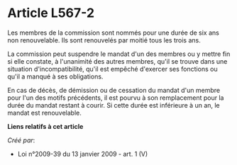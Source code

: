 # Article L567-2

Les membres de la commission sont nommés pour une durée de six ans non renouvelable. Ils sont renouvelés par moitié tous les
trois ans. 

La commission peut suspendre le mandat d'un des membres ou y mettre fin si elle constate, à l'unanimité des autres membres,
qu'il se trouve dans une situation d'incompatibilité, qu'il est empêché d'exercer ses fonctions ou qu'il a manqué à ses
obligations. 

En cas de décès, de démission ou de cessation du mandat d'un membre pour l'un des motifs précédents, il est pourvu à son
remplacement pour la durée du mandat restant à courir. Si cette durée est inférieure à un an, le mandat est renouvelable.

**Liens relatifs à cet article**

_Créé par_:

  - Loi n°2009-39 du 13 janvier 2009 - art. 1 (V)
